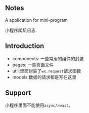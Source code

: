 ## Notes
A application for mini-program

小程序爬坑日志.

## Introduction
+ components: 一些常用的组件的封装
+ pages: 一些页面文件
+ util:里面封装了`wx.request`请求函数
+ models:数据的请求都是写在这里

## Support
小程序里面不能使用`async/await`。